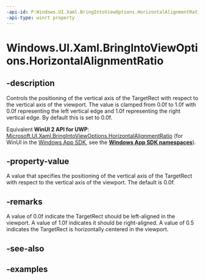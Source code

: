 ```yaml
---
-api-id: P:Windows.UI.Xaml.BringIntoViewOptions.HorizontalAlignmentRatio
-api-type: winrt property
---
```


<!-- Property syntax.
public double HorizontalAlignmentRatio { get;  set; }
-->

# Windows.UI.Xaml.BringIntoViewOptions.HorizontalAlignmentRatio

## -description
Controls the positioning of the vertical axis of the TargetRect with respect to the vertical axis of the viewport. The value is clamped from 0.0f to 1.0f with 0.0f representing the left vertical edge and 1.0f representing the right vertical edge. By default this is set to 0.0f.

Equivalent **WinUI 2 API for UWP**: [Microsoft.UI.Xaml.BringIntoViewOptions.HorizontalAlignmentRatio](/windows/winui/api/microsoft.ui.xaml.bringintoviewoptions.horizontalalignmentratio) (for WinUI in the [Windows App SDK](/windows/apps/windows-app-sdk/), see the **[Windows App SDK namespaces](/windows/windows-app-sdk/api/winrt/)**).

## -property-value

A value that specifies the positioning of the vertical axis of the TargetRect with respect to the vertical axis of the viewport. The default is 0.0f.

## -remarks
A value of 0.0f indicate the TargetRect should be left-aligned in the viewport. A value of 1.0f indicates it should be right-aligned. A value of 0.5 indicates the TargetRect is horizontally centered in the viewport.

## -see-also

## -examples

